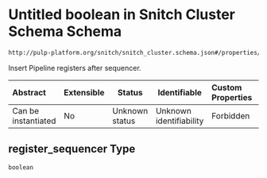 # Untitled boolean in Snitch Cluster Schema Schema

```txt
http://pulp-platform.org/snitch/snitch_cluster.schema.json#/properties/timing/properties/register_sequencer
```

Insert Pipeline registers after sequencer.


| Abstract            | Extensible | Status         | Identifiable            | Custom Properties | Additional Properties | Access Restrictions | Defined In                                                                        |
| :------------------ | ---------- | -------------- | ----------------------- | :---------------- | --------------------- | ------------------- | --------------------------------------------------------------------------------- |
| Can be instantiated | No         | Unknown status | Unknown identifiability | Forbidden         | Allowed               | none                | [snitch_cluster.schema.json\*](snitch_cluster.schema.json "open original schema") |

## register_sequencer Type

`boolean`

